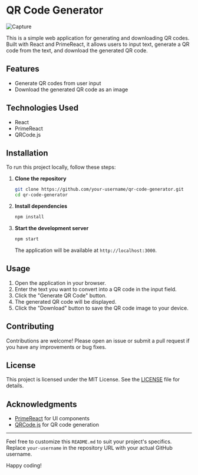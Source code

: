 # QR Code Generator

![Capture](https://github.com/Isuru-27/QR-Generator/assets/139687227/d3a5d43a-0860-4181-94bd-8e80749f5437)


This is a simple web application for generating and downloading QR codes. Built with React and PrimeReact, it allows users to input text, generate a QR code from the text, and download the generated QR code.

## Features

- Generate QR codes from user input
- Download the generated QR code as an image

## Technologies Used

- React
- PrimeReact
- QRCode.js

## Installation

To run this project locally, follow these steps:

1. **Clone the repository**

   ```sh
   git clone https://github.com/your-username/qr-code-generator.git
   cd qr-code-generator
   ```

2. **Install dependencies**

   ```sh
   npm install
   ```

3. **Start the development server**

   ```sh
   npm start
   ```

   The application will be available at `http://localhost:3000`.

## Usage

1. Open the application in your browser.
2. Enter the text you want to convert into a QR code in the input field.
3. Click the "Generate QR Code" button.
4. The generated QR code will be displayed.
5. Click the "Download" button to save the QR code image to your device.

## Contributing

Contributions are welcome! Please open an issue or submit a pull request if you have any improvements or bug fixes.

## License

This project is licensed under the MIT License. See the [LICENSE](LICENSE) file for details.

## Acknowledgments

- [PrimeReact](https://www.primefaces.org/primereact/) for UI components
- [QRCode.js](https://github.com/soldair/node-qrcode) for QR code generation

---

Feel free to customize this `README.md` to suit your project's specifics. Replace `your-username` in the repository URL with your actual GitHub username.

Happy coding!
```
